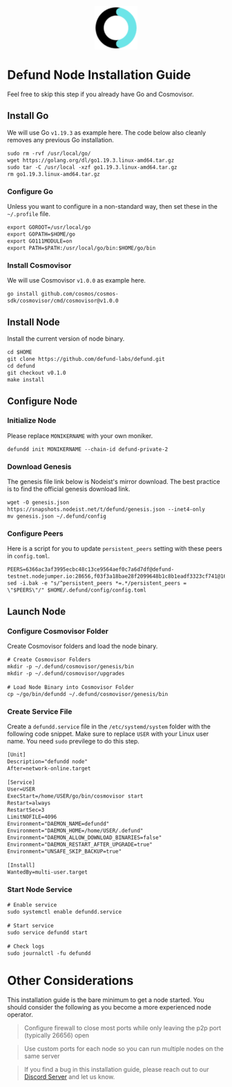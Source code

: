 <p align="center">
  <img height="100" height="auto" src="https://raw.githubusercontent.com/Nodeist/Kurulumlar/main/logos/defund.png">
</p>



# Defund Node Installation Guide
Feel free to skip this step if you already have Go and Cosmovisor.


## Install Go
We will use Go `v1.19.3` as example here. The code below also cleanly removes any previous Go installation.

```
sudo rm -rvf /usr/local/go/
wget https://golang.org/dl/go1.19.3.linux-amd64.tar.gz
sudo tar -C /usr/local -xzf go1.19.3.linux-amd64.tar.gz
rm go1.19.3.linux-amd64.tar.gz
```

### Configure Go
Unless you want to configure in a non-standard way, then set these in the `~/.profile` file.

```
export GOROOT=/usr/local/go
export GOPATH=$HOME/go
export GO111MODULE=on
export PATH=$PATH:/usr/local/go/bin:$HOME/go/bin
```


### Install Cosmovisor
We will use Cosmovisor `v1.0.0` as example here.

```
go install github.com/cosmos/cosmos-sdk/cosmovisor/cmd/cosmovisor@v1.0.0
```

## Install Node
Install the current version of node binary.

```
cd $HOME
git clone https://github.com/defund-labs/defund.git
cd defund
git checkout v0.1.0
make install
```

## Configure Node
### Initialize Node
Please replace `MONIKERNAME` with your own moniker.

```
defundd init MONIKERNAME --chain-id defund-private-2
```

### Download Genesis
The genesis file link below is Nodeist's mirror download. The best practice is to find the official genesis download link.

```
wget -O genesis.json https://snapshots.nodeist.net/t/defund/genesis.json --inet4-only
mv genesis.json ~/.defund/config
```

### Configure Peers
Here is a script for you to update `persistent_peers` setting with these peers in `config.toml`.
```
PEERS=6366ac3af3995ecbc48c13ce9564aef0c7a6d7df@defund-testnet.nodejumper.io:28656,f03f3a18bae28f2099648b1c8b1eadf3323cf741@162.55.211.136:26656,a9c52398d4ea4b3303923e2933990f688c593bd8@157.90.208.222:36656,b136caf667b9cb81de8c1858de300376d7a0ee0f@65.21.53.39:46656,a56c51d7a130f33ffa2965a60bee938e7a60c01f@142.132.158.4:10656,51c8bb36bfd184bdd5a8ee67431a0298218de946@57.128.80.37:26656,e47e5e7ae537147a23995117ea8b2d4c2a408dcb@172.104.159.69:45656,b2521331cc7ef94374208aae2c1ed8a3dcdd811b@95.217.118.100:28656,2b76e96658f5e5a5130bc96d63f016073579b72d@51.91.215.40:45656,f8093378e2e5e8fc313f9285e96e70a11e4b58d5@141.94.73.39:45656
sed -i.bak -e "s/^persistent_peers *=.*/persistent_peers = \"$PEERS\"/" $HOME/.defund/config/config.toml
```

## Launch Node
### Configure Cosmovisor Folder
Create Cosmovisor folders and load the node binary.

```
# Create Cosmovisor Folders
mkdir -p ~/.defund/cosmovisor/genesis/bin
mkdir -p ~/.defund/cosmovisor/upgrades

# Load Node Binary into Cosmovisor Folder
cp ~/go/bin/defundd ~/.defund/cosmovisor/genesis/bin
```

### Create Service File
Create a `defundd.service` file in the `/etc/systemd/system` folder with the following code snippet. Make sure to replace `USER` with your Linux user name. You need `sudo` previlege to do this step.

```
[Unit]
Description="defundd node"
After=network-online.target

[Service]
User=USER
ExecStart=/home/USER/go/bin/cosmovisor start
Restart=always
RestartSec=3
LimitNOFILE=4096
Environment="DAEMON_NAME=defundd"
Environment="DAEMON_HOME=/home/USER/.defund"
Environment="DAEMON_ALLOW_DOWNLOAD_BINARIES=false"
Environment="DAEMON_RESTART_AFTER_UPGRADE=true"
Environment="UNSAFE_SKIP_BACKUP=true"

[Install]
WantedBy=multi-user.target
```

### Start Node Service
```
# Enable service
sudo systemctl enable defundd.service

# Start service
sudo service defundd start

# Check logs
sudo journalctl -fu defundd
```

# Other Considerations
This installation guide is the bare minimum to get a node started. You should consider the following as you become a more experienced node operator.



> Configure firewall to close most ports while only leaving the p2p port (typically 26656) open

> Use custom ports for each node so you can run multiple nodes on the same server

> If you find a bug in this installation guide, please reach out to our [Discord Server](https://discord.gg/yV2nEunsTY) and let us know.
